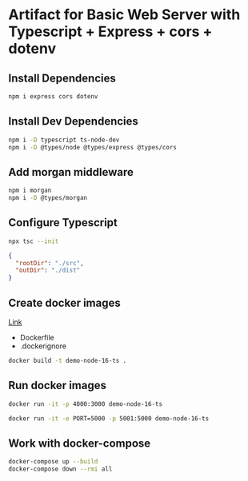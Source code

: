 # Artifact for Basic Web Server with Typescript + Express + cors + dotenv

## Install Dependencies

```bash
npm i express cors dotenv
```

## Install Dev Dependencies

```bash
npm i -D typescript ts-node-dev 
npm i -D @types/node @types/express @types/cors
```

## Add morgan middleware

```bash
npm i morgan
npm i -D @types/morgan
```

## Configure Typescript

```bash
npx tsc --init
```

```json
{ 
  "rootDir": "./src",
  "outDir": "./dist"
}
```

## Create docker images

[Link](https://rsbh.dev/blog/rest-api-express-typescript-docker)

- Dockerfile
- .dockerignore

```bash
docker build -t demo-node-16-ts .
```

## Run docker images

```bash
docker run -it -p 4000:3000 demo-node-16-ts
```

```bash
docker run -it -e PORT=5000 -p 5001:5000 demo-node-16-ts
```

## Work with docker-compose

```bash
docker-compose up --build
docker-compose down --rmi all
```
